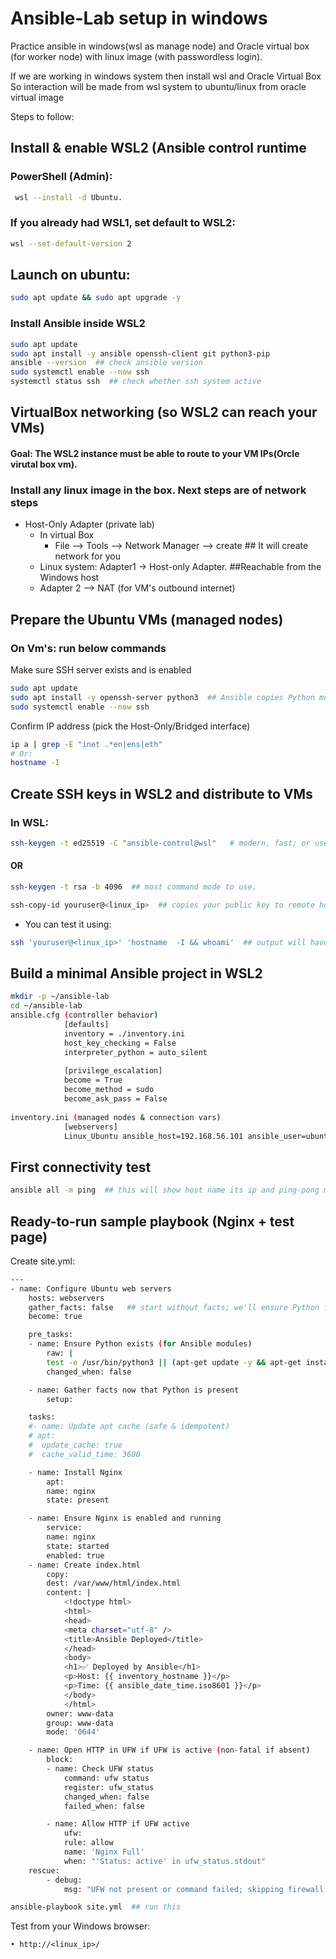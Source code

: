 # Ansible-Lab setup in windows
Practice ansible in windows(wsl as manage node) and Oracle virtual box (for worker node) with linux image (with passwordless login).

If we are working in windows system then install wsl and Oracle Virtual Box
So interaction will be made from wsl system to ubuntu/linux from oracle virtual image

Steps to follow:
## Install & enable WSL2 (Ansible control runtime
### PowerShell (Admin):
```bash
 wsl --install -d Ubuntu.
``` 
### If you already had WSL1, set default to WSL2:
```bash
wsl --set-default-version 2
```
## Launch on ubuntu:
```bash
sudo apt update && sudo apt upgrade -y
```
### Install Ansible inside WSL2
```bash		
sudo apt update
sudo apt install -y ansible openssh-client git python3-pip 
ansible --version  ## check ansible version
sudo systemctl enable --now ssh
systemctl status ssh  ## check whether ssh system active
```
## VirtualBox networking (so WSL2 can reach your VMs)
#### Goal: The WSL2 instance must be able to route to your VM IPs(Orcle virutal box vm).
### Install any linux image in the box. Next steps are of network steps
- Host-Only Adapter (private lab)
	- In virtual Box
		- File --> Tools --> Network Manager --> create  ## It will create network for you
	- Linux system: Adapter1 -> Host-only Adapter.  ##Reachable from the Windows host
	- Adapter 2 --> NAT (for VM's outbound internet)
## Prepare the Ubuntu VMs (managed nodes)
### On Vm's: run below commands
Make sure SSH server exists and is enabled
```bash
sudo apt update
sudo apt install -y openssh-server python3  ## Ansible copies Python modules to the remote host and executes them with Python
sudo systemctl enable --now ssh
```
Confirm IP address (pick the Host-Only/Bridged interface)
```bash
ip a | grep -E "inet .*en|ens|eth"
# Or:
hostname -I
```
## Create SSH keys in WSL2 and distribute to VMs
### In WSL:
```bash
ssh-keygen -t ed25519 -C "ansible-control@wsl"   # modern, fast; or use rsa -b 4096  ## Press Enter for defaults; optional passphrase (use ssh-agent if you set one)
```
#### OR
```bash
ssh-keygen -t rsa -b 4096  ## most command mode to use. 
```
```bash
ssh-copy-id youruser@<linux_ip>  ## copies your public key to remote host mean linux system /home/<user>/.ssh/authorized_keys
```
- You can test it using: 
```bash
ssh 'youruser@<linux_ip>' 'hostname  -I && whoami'  ## output will have ip's and hostname
```
## Build a minimal Ansible project in WSL2
```bash		
mkdir -p ~/ansible-lab
cd ~/ansible-lab
ansible.cfg (controller behavior)
			[defaults]
			inventory = ./inventory.ini
			host_key_checking = False
			interpreter_python = auto_silent
			
			[privilege_escalation]
			become = True
			become_method = sudo
			become_ask_pass = False
			
inventory.ini (managed nodes & connection vars)
			[webservers]
			Linux_Ubuntu ansible_host=192.168.56.101 ansible_user=ubuntu
```
## First connectivity test
```bash
ansible all -m ping  ## this will show host name its ip and ping-pong message
```
## Ready-to-run sample playbook (Nginx + test page)
Create site.yml:
```bash
---
- name: Configure Ubuntu web servers
    hosts: webservers
    gather_facts: false   ## start without facts; we'll ensure Python first
    become: true

    pre_tasks:
    - name: Ensure Python exists (for Ansible modules)
        raw: |
        test -e /usr/bin/python3 || (apt-get update -y && apt-get install -y python3)
        changed_when: false

    - name: Gather facts now that Python is present
        setup:

    tasks:
    #- name: Update apt cache (safe & idempotent)
    # apt:
    #  update_cache: true
    #  cache_valid_time: 3600

    - name: Install Nginx
        apt:
        name: nginx
        state: present

    - name: Ensure Nginx is enabled and running
        service:
        name: nginx
        state: started
        enabled: true
    - name: Create index.html
        copy:
        dest: /var/www/html/index.html
        content: |
            <!doctype html>
            <html>
            <head>
            <meta charset="utf-8" />
            <title>Ansible Deployed</title>
            </head>
            <body>
            <h1>✅ Deployed by Ansible</h1>
            <p>Host: {{ inventory_hostname }}</p>
            <p>Time: {{ ansible_date_time.iso8601 }}</p>
            </body>
            </html>
        owner: www-data
        group: www-data
        mode: '0644'

    - name: Open HTTP in UFW if UFW is active (non-fatal if absent)
        block:
        - name: Check UFW status
            command: ufw status
            register: ufw_status
            changed_when: false
            failed_when: false

        - name: Allow HTTP if UFW active
            ufw:
            rule: allow
            name: 'Nginx Full'
            when: "'Status: active' in ufw_status.stdout"
    rescue:
        - debug:
            msg: "UFW not present or command failed; skipping firewall config."
```
```bash
ansible-playbook site.yml  ## run this
```
Test from your Windows browser:

	• http://<linux_ip>/
